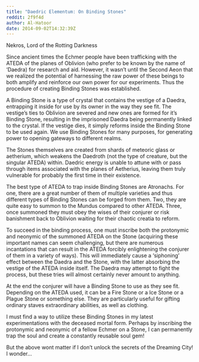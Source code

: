 ```yaml
---
title: "Daedric Elementum: On Binding Stones"
reddit: 2f9f4d
author: Al-Hatoor
date: 2014-09-02T14:32:39Z
---
```


Nekros, Lord of the Rotting Darkness

Since ancient times the Echmer people have been trafficking with the ATEDA of the planes of Oblivion (who prefer to be known by the name of ‘Daedra) for research and aid. However, it wasn’t until the Second Aeon that we realized the potential of harnessing the raw power of these beings to both amplify and reinforce our own power for our experiments. Thus the procedure of creating Binding Stones was established.

A Binding Stone is a type of crystal that contains the vestige of a Daedra, entrapping it inside for use by its owner in the way they see fit. The vestige’s ties to Oblivion are severed and new ones are formed for it’s Binding Stone, resulting in the imprisoned Daedra being permanently linked to the crystal. If the vestige dies, it simply reforms inside the Binding Stone to be used again. We use Binding Stones for many purposes, for generating power to opening gateways to different realms.

The Stones themselves are created from shards of meteoric glass or aetherium, which weakens the Daedroth (not the type of creature, but the singular ATEDA) within. Daedric energy is unable to attune with or pass through items associated with the planes of Aetherius, leaving them truly vulnerable for probably the first time in their existence.

The best type of ATEDA to trap inside Binding Stones are Atronachs. For one, there are a great number of them of multiple varieties and thus different types of Binding Stones can be forged from them. Two, they are quite easy to summon to the Mundus compared to other ATEDA. Three, once summoned they must obey the wises of their conjurer or risk banishment back to Oblivion waiting for their chaotic creatia to reform.

To succeed in the binding process, one must inscribe both the protonymic and neonymic of the summoned ATEDA on the Stone (acquiring these important names can seem challenging, but there are numerous incantations that can result in the ATEDA forcibly enlightening the conjurer of them in a variety of ways). This will immediately cause a ‘siphoning’ effect between the Daedra and the Stone, with the latter absorbing the vestige of the ATEDA inside itself. The Daedra may attempt to fight the process, but these tries will almost certainly never amount to anything.

At the end the conjurer will have a Binding Stone to use as they see fit. Depending on the ATEDA used, it can be a Fire Stone or a Ice Stone or a Plague Stone or something else. They are particularly useful for gifting ordinary staves extraordinary abilities, as well as clothing.

I must find a way to utilize these Binding Stones in my latest experimentations with the deceased mortal form. Perhaps by inscribing the protonymic and neonymic of a fellow Echmer on a Stone, I can permanently trap the soul and create a constantly reusable soul gem!

But the above wont matter if I don’t unlock the secrets of the Dreaming City! I wonder…
